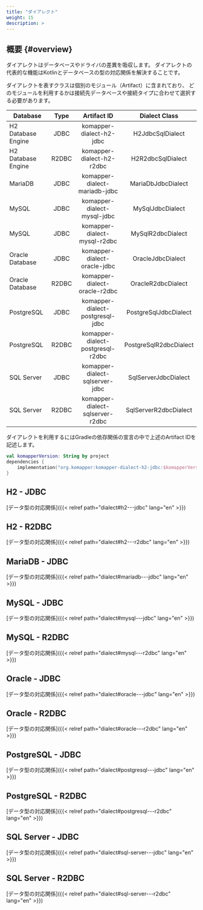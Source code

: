 ```yaml
---
title: "ダイアレクト"
weight: 15
description: >
---
```


## 概要 {#overview}

ダイアレクトはデータベースやドライバの差異を吸収します。
ダイアレクトの代表的な機能はKotlinとデータベースの型の対応関係を解決することです。

ダイアレクトを表すクラスは個別のモジュール（Artifact）に含まれており、
どのモジュールを利用するかは接続先データベースや接続タイプに合わせて選択する必要があります。

| Database           | Type  |            Artifact ID            |     Dialect Class      |
|--------------------|:-----:|:---------------------------------:|:----------------------:|
| H2 Database Engine | JDBC  |     komapper-dialect-h2-jdbc      |    H2JdbcSqlDialect    |
| H2 Database Engine | R2DBC |     komapper-dialect-h2-r2dbc     |   H2R2dbcSqlDialect    |
| MariaDB            | JDBC  |   komapper-dialect-mariadb-jdbc   |   MariaDbJdbcDialect   |
| MySQL              | JDBC  |    komapper-dialect-mysql-jdbc    |    MySqlJdbcDialect    |
| MySQL              | JDBC  |   komapper-dialect-mysql-r2dbc    |   MySqlR2dbcDialect    |
| Oracle Database    | JDBC  |   komapper-dialect-oracle-jdbc    |   OracleJdbcDialect    |
| Oracle Database    | R2DBC |   komapper-dialect-oracle-r2dbc   |   OracleR2dbcDialect   |
| PostgreSQL         | JDBC  | komapper-dialect-postgresql-jdbc  | PostgreSqlJdbcDialect  |
| PostgreSQL         | R2DBC | komapper-dialect-postgresql-r2dbc | PostgreSqlR2dbcDialect |
| SQL Server         | JDBC  |  komapper-dialect-sqlserver-jdbc  |  SqlServerJdbcDialect  |
| SQL Server         | R2DBC | komapper-dialect-sqlserver-r2dbc  | SqlServerR2dbcDialect  |

ダイアレクトを利用するにはGradleの依存関係の宣言の中で上述のArtifact IDを記述します。

```kotlin
val komapperVersion: String by project
dependencies {
    implementation("org.komapper:komapper-dialect-h2-jdbc:$komapperVersion")
}
```

## H2 - JDBC

[データ型の対応関係]({{< relref path="dialect#h2---jdbc" lang="en" >}})

## H2 - R2DBC

[データ型の対応関係]({{< relref path="dialect#h2---r2dbc" lang="en" >}})

## MariaDB - JDBC

[データ型の対応関係]({{< relref path="dialect#mariadb---jdbc" lang="en" >}})

## MySQL - JDBC

[データ型の対応関係]({{< relref path="dialect#mysql---jdbc" lang="en" >}})

## MySQL - R2DBC

[データ型の対応関係]({{< relref path="dialect#mysql---r2dbc" lang="en" >}})

## Oracle - JDBC

[データ型の対応関係]({{< relref path="dialect#oracle---jdbc" lang="en" >}})

## Oracle - R2DBC

[データ型の対応関係]({{< relref path="dialect#oracle---r2dbc" lang="en" >}})

## PostgreSQL - JDBC

[データ型の対応関係]({{< relref path="dialect#postgresql---jdbc" lang="en" >}})

## PostgreSQL - R2DBC

[データ型の対応関係]({{< relref path="dialect#postgresql---r2dbc" lang="en" >}})

## SQL Server - JDBC

[データ型の対応関係]({{< relref path="dialect#sql-server---jdbc" lang="en" >}})

## SQL Server - R2DBC

[データ型の対応関係]({{< relref path="dialect#sql-server---r2dbc" lang="en" >}})
